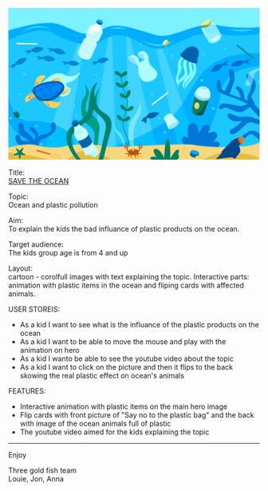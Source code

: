 ![Ocean](/img/ocean-hero.png)

Title: <br>
[SAVE THE OCEAN](https://jonathanw82.github.io/ocean-plastic/)

Topic: <br> Ocean and plastic pollution

Aim: <br>
To explain the kids the bad influance of plastic products on the ocean.

Target audience: <br>
The kids group age is from 4 and up

Layout: <br>cartoon - corolfull images with text explaining the topic. 
Interactive parts: <br>animation with plastic items in the ocean and fliping cards with affected animals.

USER STOREIS:
- As a kid I want to see what is the influance of the plastic products on the ocean
- As a kid I want to be able to move the mouse and play with the animation on hero 
- As a kid I wanto be able to see the youtube video about the topic
- As a kid I want to click on the picture and then it flips to the back skowing the real plastic effect on ocean's animals


FEATURES:
- Interactive animation with plastic items on the main hero image
- Flip cards with front picture of "Say no to the plastic bag" and the back with image of the ocean animals full of plastic
- The youtube video aimed for the kids explaining the topic


----

Enjoy

Three gold fish team <br>
Louie, Jon, Anna